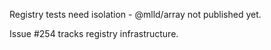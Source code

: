 Registry tests need isolation - @mlld/array not published yet.

Issue #254 tracks registry infrastructure.
